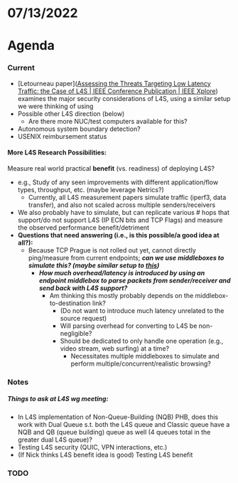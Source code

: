 # 07/13/2022

# Agenda

### Current

* [Letourneau paper]([Assessing the Threats Targeting Low Latency Traffic: the Case of L4S | IEEE Conference Publication | IEEE Xplore](https://ieeexplore.ieee.org/document/9615534)) examines the major security considerations of L4S, using a similar setup we were thinking of using
* Possible other L4S direction (below)
  * Are there more NUC/test computers available for this?
* Autonomous system boundary detection?
* USENIX reimbursement status

#### More L4S Research Possibilities:

Measure real world practical **benefit** (vs. readiness) of deploying L4S?

- e.g., Study of any seen improvements with different application/flow types, throughput, etc. (maybe leverage Netrics?)
  - Currently, all L4S measurement papers simulate traffic (iperf3, data transfer), and also not scaled across multiple senders/receivers
- We also probably have to simulate, but can replicate various # hops that support/do not support L4S (IP ECN bits and TCP Flags) and measure the observed performance benefit/detriment
- **Questions that need answering (i.e., is this possible/a good idea at all?):**
  - Because TCP Prague is not rolled out yet, cannot directly ping/measure from current endpoints; ***can we use middleboxes to simulate this? (maybe similar setup to [this](https://www.ietf.org/proceedings/96/slides/slides-96-l4s-4.pdf))*** 
    - ***How much overhead/latency is introduced by using an endpoint middlebox to parse packets from sender/receiver and send back with L4S support?***
      - Am thinking this mostly probably depends on the middlebox-to-destination link?
        - (Do not want to introduce much latency unrelated to the source request)
        - Will parsing overhead for converting to L4S be non-negligible? 
        - Should be dedicated to only handle one operation (e.g., video stream, web surfing) at a time?
          - Necessitates multiple middleboxes to simulate and perform multiple/concurrent/realistic browsing?

### Notes

##### Things to ask at L4S wg meeting:

* In L4S implementation of Non-Queue-Building (NQB) PHB, does this work with Dual Queue s.t. both the L4S queue and Classic queue have a NQB and QB (queue building) queue as well (4 queues total in the greater dual L4S queue)?
* Testing L4S security (QUIC, VPN interactions, etc.)
* (If Nick thinks L4S benefit idea is good) Testing L4S benefit

### TODO
